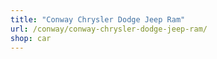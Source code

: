 ```yaml
---
title: "Conway Chrysler Dodge Jeep Ram"
url: /conway/conway-chrysler-dodge-jeep-ram/
shop: car
---
```

